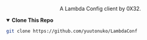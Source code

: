 <p align="center">
A Lambda Config client by 0X32.
</p>
<details open>
<summary><strong>Clone This Repo</strong></summary>
  
```sh
git clone https://github.com/yuutonuko/LambdaConf
```  
  
</details>
